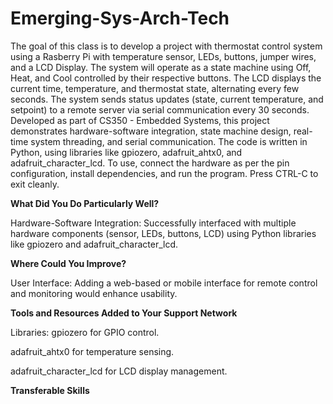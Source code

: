 # Emerging-Sys-Arch-Tech 
The goal of this class is to develop a project with thermostat control system using a Rasberry Pi with temperature sensor, LEDs, buttons, jumper wires, and a LCD Display. The system will operate as a state machine using Off, Heat, and Cool controlled by their respective buttons. The LCD displays the current time, temperature, and thermostat state, alternating every few seconds. The system sends status updates (state, current temperature, and setpoint) to a remote server via serial communication every 30 seconds. Developed as part of CS350 - Embedded Systems, this project demonstrates hardware-software integration, state machine design, real-time system threading, and serial communication. The code is written in Python, using libraries like gpiozero, adafruit_ahtx0, and adafruit_character_lcd. To use, connect the hardware as per the pin configuration, install dependencies, and run the program. Press CTRL-C to exit cleanly.

**What Did You Do Particularly Well?**

Hardware-Software Integration: Successfully interfaced with multiple hardware components (sensor, LEDs, buttons, LCD) using Python libraries like gpiozero and adafruit_character_lcd.

**Where Could You Improve?**

  User Interface: Adding a web-based or mobile interface for remote control and monitoring would enhance usability.

**Tools and Resources Added to Your Support Network**

Libraries: 
gpiozero for GPIO control.

adafruit_ahtx0 for temperature sensing.

adafruit_character_lcd for LCD display management.

**Transferable Skills**
